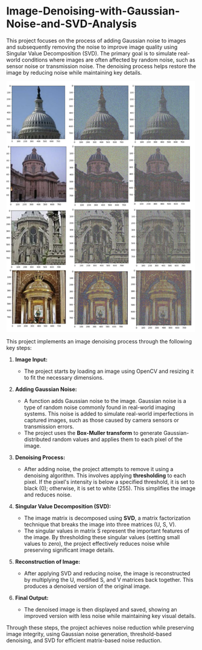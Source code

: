 # Image-Denoising-with-Gaussian-Noise-and-SVD-Analysis
This project focuses on the process of adding Gaussian noise to images and subsequently removing the noise to improve image quality using Singular Value Decomposition (SVD). The primary goal is to simulate real-world conditions where images are often affected by random noise, such as sensor noise or transmission noise. The denoising process helps restore the image by reducing noise while maintaining key details.

<img src="results.png" width="500">

This project implements an image denoising process through the following key steps:

1. **Image Input:**
   - The project starts by loading an image using OpenCV and resizing it to fit the necessary dimensions.

2. **Adding Gaussian Noise:**
   - A function adds Gaussian noise to the image. Gaussian noise is a type of random noise commonly found in real-world imaging systems. This noise is added to simulate real-world imperfections in captured images, such as those caused by camera sensors or transmission errors.
   - The project uses the **Box-Muller transform** to generate Gaussian-distributed random values and applies them to each pixel of the image.

3. **Denoising Process:**
   - After adding noise, the project attempts to remove it using a denoising algorithm. This involves applying **thresholding** to each pixel. If the pixel's intensity is below a specified threshold, it is set to black (0); otherwise, it is set to white (255). This simplifies the image and reduces noise.
   
4. **Singular Value Decomposition (SVD):**
   - The image matrix is decomposed using **SVD**, a matrix factorization technique that breaks the image into three matrices (U, S, V). 
   - The singular values in matrix S represent the important features of the image. By thresholding these singular values (setting small values to zero), the project effectively reduces noise while preserving significant image details.
   
5. **Reconstruction of Image:**
   - After applying SVD and reducing noise, the image is reconstructed by multiplying the U, modified S, and V matrices back together. This produces a denoised version of the original image.

6. **Final Output:**
   - The denoised image is then displayed and saved, showing an improved version with less noise while maintaining key visual details.

Through these steps, the project achieves noise reduction while preserving image integrity, using Gaussian noise generation, threshold-based denoising, and SVD for efficient matrix-based noise reduction.
